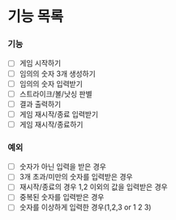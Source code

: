 # 기능 목록

### 기능

- [ ] 게임 시작하기
- [ ] 임의의 숫자 3개 생성하기
- [ ] 임의의 숫자 입력받기
- [ ] 스트라이크/볼/낫싱 판별
- [ ] 결과 출력하기
- [ ] 게임 재시작/종료 입력받기
- [ ] 게임 재시작/종료하기

### 예외

- [ ] 숫자가 아닌 입력을 받은 경우
- [ ] 3개 초과/미만의 숫자를 입력받은 경우
- [ ] 재시작/종료의 경우 1,2 이외의 값을 입력받은 경우
- [ ] 중복된 숫자를 입력받은 경우
- [ ] 숫자를 이상하게 입력한 경우(1,2,3 or 1 2 3)
